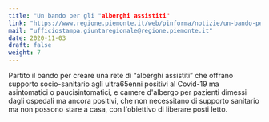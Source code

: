 ```yaml
---
title: "Un bando per gli "alberghi assistiti"
link: "https://www.regione.piemonte.it/web/pinforma/notizie/un-bando-per-gli-alberghi-assistiti"
mail: "ufficiostampa.giuntaregionale@regione.piemonte.it"
date: 2020-11-03
draft: false
weight: 7
---
```


Partito il bando per creare una rete di “alberghi assistiti” che offrano supporto socio-sanitario agli ultra65enni positivi al Covid-19 ma asintomatici o paucisintomatici, e camere d'albergo per pazienti dimessi dagli ospedali ma ancora positivi, che non necessitano di supporto sanitario ma non possono stare a casa, con l'obiettivo di liberare posti letto.
